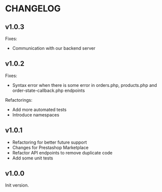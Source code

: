 # CHANGELOG

## v1.0.3

Fixes:
- Communication with our backend server


## v1.0.2

Fixes:
- Syntax error when there is some error in orders.php, products.php and order-state-callback.php endpoints

Refactorings:
- Add more automated tests
- Introduce namespaces


## v1.0.1

- Refactoring for better future support
- Changes for Prestashop Marketplace
- Refactor API endpoints to remove duplicate code
- Add some unit tests


## v1.0.0

Init version.
